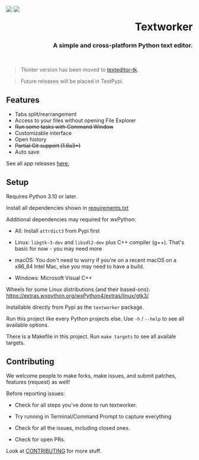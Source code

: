 <div style="float: left;">
    <img src="https://raw.githubusercontent.com/lebao3105/texteditor/data/icons/me.lebao3105.textworker.svg">
    <img src="https://raw.githubusercontent.com/lebao3105/texteditor/data/icons/me.lebao3105.textworker.Devel.svg">
</div>

<p align="right">
    <h1 align="right">
        <strong>Textworker</strong>
    </h1>
    <h3 align="right">
    A simple and cross-platform Python text editor.
    </h3>
    <!-- <a href="https://gitlab.com/textworker/textworker_py/actions/workflows/wheel.yml">
        <image src="https://gitlab.com/textworker/texteditor/actions/workflows/wheel.yml/badge.svg" align="right"/>
    </a> -->
</p>

<br clear="both">

> Tkinter version has been moved to [texteditor-tk](https://gitlab.com/textworker/legacy-python/textworker-tkinter).

> Future releases will be placed in TestPypi.

## Features

* Tabs split/rearrangement
* Access to your files without opening File Explorer
* ~~Run some tasks with Command Window~~
* Customizable interface
* Open history
* ~~Partial Git support (1.6a3+)~~
* Auto save

See all app releases [here.](https://gitlab.com/textworker/legacy-python/textworker/releases)

## Setup

Requires Python 3.10 or later.

Install all dependencies shown in [requirements.txt](requirements.txt)

Additional dependencies may required for wxPython:

* All: Install `attrdict3` from Pypi first

* Linux: ```libgtk-3-dev``` and ```libsdl2-dev``` plus C++ compiler (g++). That's basic for now - you may need more

* macOS: You don't need to worry if you're on a recent macOS on a x86_64 Intel Mac, else you may need to have a build.

* Windows: Microsoft Visual C++

Wheels for some Linux distributions (and their based-ons): https://extras.wxpython.org/wxPython4/extras/linux/gtk3/

Installable directly from Pypi as the ```textworker``` package.

Run this project like every Python projects else. Use `-h` / `--help` to see all available options.

There is a Makefile in this project. Run `make targets` to see all availale targets.

## Contributing

We welcome people to make forks, make issues, and submit patches, features (request) as well!

Before reporting issues:

- Check for all steps you've done to run textworker.

- Try running in Terminal/Command Prompt to capture everything

- Check for all the issues, including closed ones.

- Check for open PRs.

Look at [CONTRIBUTING](./CONTRIBUTING) for more stuff.